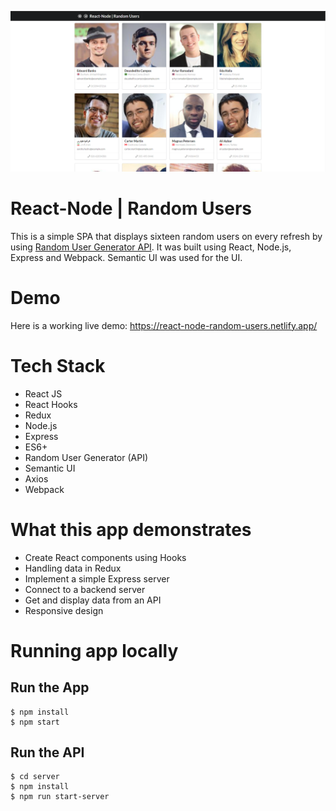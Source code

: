 ![Screenshot](https://github.com/ignaciocasal/ReactNode-RandomUsers/blob/master/screenshot/1.png?raw=true)

# React-Node | Random Users
This is a simple SPA that displays sixteen random users on every refresh by using [Random User Generator API](https://randomuser.me). It was built using React, Node.js, Express and Webpack. Semantic UI was used for the UI.

# Demo

Here is a working live demo: https://react-node-random-users.netlify.app/

# Tech Stack
- React JS
- React Hooks
- Redux
- Node.js
- Express
- ES6+
- Random User Generator (API)
- Semantic UI
- Axios
- Webpack

# What this app demonstrates
- Create React components using Hooks
- Handling data in Redux
- Implement a simple Express server
- Connect to a backend server
- Get and display data from an API
- Responsive design

# Running app locally

## Run the App
	$ npm install
	$ npm start

## Run the API
	$ cd server
	$ npm install
	$ npm run start-server
	

